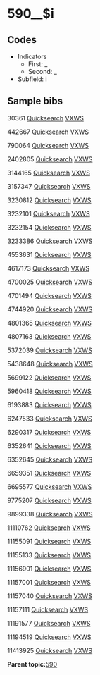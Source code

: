 # 590\_\_$i

## Codes

-   Indicators
    -   First: \_
    -   Second: \_
-   Subfield: i

## Sample bibs

30361 [Quicksearch](https://search.library.yale.edu/catalog/30361) [VXWS](http://prodorbis.library.yale.edu:7014/vxws/GetHoldingsService?bibId=30361)

442667 [Quicksearch](https://search.library.yale.edu/catalog/442667) [VXWS](http://prodorbis.library.yale.edu:7014/vxws/GetHoldingsService?bibId=442667)

790064 [Quicksearch](https://search.library.yale.edu/catalog/790064) [VXWS](http://prodorbis.library.yale.edu:7014/vxws/GetHoldingsService?bibId=790064)

2402805 [Quicksearch](https://search.library.yale.edu/catalog/2402805) [VXWS](http://prodorbis.library.yale.edu:7014/vxws/GetHoldingsService?bibId=2402805)

3144165 [Quicksearch](https://search.library.yale.edu/catalog/3144165) [VXWS](http://prodorbis.library.yale.edu:7014/vxws/GetHoldingsService?bibId=3144165)

3157347 [Quicksearch](https://search.library.yale.edu/catalog/3157347) [VXWS](http://prodorbis.library.yale.edu:7014/vxws/GetHoldingsService?bibId=3157347)

3230812 [Quicksearch](https://search.library.yale.edu/catalog/3230812) [VXWS](http://prodorbis.library.yale.edu:7014/vxws/GetHoldingsService?bibId=3230812)

3232101 [Quicksearch](https://search.library.yale.edu/catalog/3232101) [VXWS](http://prodorbis.library.yale.edu:7014/vxws/GetHoldingsService?bibId=3232101)

3232154 [Quicksearch](https://search.library.yale.edu/catalog/3232154) [VXWS](http://prodorbis.library.yale.edu:7014/vxws/GetHoldingsService?bibId=3232154)

3233386 [Quicksearch](https://search.library.yale.edu/catalog/3233386) [VXWS](http://prodorbis.library.yale.edu:7014/vxws/GetHoldingsService?bibId=3233386)

4553631 [Quicksearch](https://search.library.yale.edu/catalog/4553631) [VXWS](http://prodorbis.library.yale.edu:7014/vxws/GetHoldingsService?bibId=4553631)

4617173 [Quicksearch](https://search.library.yale.edu/catalog/4617173) [VXWS](http://prodorbis.library.yale.edu:7014/vxws/GetHoldingsService?bibId=4617173)

4700025 [Quicksearch](https://search.library.yale.edu/catalog/4700025) [VXWS](http://prodorbis.library.yale.edu:7014/vxws/GetHoldingsService?bibId=4700025)

4701494 [Quicksearch](https://search.library.yale.edu/catalog/4701494) [VXWS](http://prodorbis.library.yale.edu:7014/vxws/GetHoldingsService?bibId=4701494)

4744920 [Quicksearch](https://search.library.yale.edu/catalog/4744920) [VXWS](http://prodorbis.library.yale.edu:7014/vxws/GetHoldingsService?bibId=4744920)

4801365 [Quicksearch](https://search.library.yale.edu/catalog/4801365) [VXWS](http://prodorbis.library.yale.edu:7014/vxws/GetHoldingsService?bibId=4801365)

4807163 [Quicksearch](https://search.library.yale.edu/catalog/4807163) [VXWS](http://prodorbis.library.yale.edu:7014/vxws/GetHoldingsService?bibId=4807163)

5372039 [Quicksearch](https://search.library.yale.edu/catalog/5372039) [VXWS](http://prodorbis.library.yale.edu:7014/vxws/GetHoldingsService?bibId=5372039)

5438648 [Quicksearch](https://search.library.yale.edu/catalog/5438648) [VXWS](http://prodorbis.library.yale.edu:7014/vxws/GetHoldingsService?bibId=5438648)

5699122 [Quicksearch](https://search.library.yale.edu/catalog/5699122) [VXWS](http://prodorbis.library.yale.edu:7014/vxws/GetHoldingsService?bibId=5699122)

5960418 [Quicksearch](https://search.library.yale.edu/catalog/5960418) [VXWS](http://prodorbis.library.yale.edu:7014/vxws/GetHoldingsService?bibId=5960418)

6193883 [Quicksearch](https://search.library.yale.edu/catalog/6193883) [VXWS](http://prodorbis.library.yale.edu:7014/vxws/GetHoldingsService?bibId=6193883)

6247533 [Quicksearch](https://search.library.yale.edu/catalog/6247533) [VXWS](http://prodorbis.library.yale.edu:7014/vxws/GetHoldingsService?bibId=6247533)

6290317 [Quicksearch](https://search.library.yale.edu/catalog/6290317) [VXWS](http://prodorbis.library.yale.edu:7014/vxws/GetHoldingsService?bibId=6290317)

6352641 [Quicksearch](https://search.library.yale.edu/catalog/6352641) [VXWS](http://prodorbis.library.yale.edu:7014/vxws/GetHoldingsService?bibId=6352641)

6352645 [Quicksearch](https://search.library.yale.edu/catalog/6352645) [VXWS](http://prodorbis.library.yale.edu:7014/vxws/GetHoldingsService?bibId=6352645)

6659351 [Quicksearch](https://search.library.yale.edu/catalog/6659351) [VXWS](http://prodorbis.library.yale.edu:7014/vxws/GetHoldingsService?bibId=6659351)

6695577 [Quicksearch](https://search.library.yale.edu/catalog/6695577) [VXWS](http://prodorbis.library.yale.edu:7014/vxws/GetHoldingsService?bibId=6695577)

9775207 [Quicksearch](https://search.library.yale.edu/catalog/9775207) [VXWS](http://prodorbis.library.yale.edu:7014/vxws/GetHoldingsService?bibId=9775207)

9899338 [Quicksearch](https://search.library.yale.edu/catalog/9899338) [VXWS](http://prodorbis.library.yale.edu:7014/vxws/GetHoldingsService?bibId=9899338)

11110762 [Quicksearch](https://search.library.yale.edu/catalog/11110762) [VXWS](http://prodorbis.library.yale.edu:7014/vxws/GetHoldingsService?bibId=11110762)

11155091 [Quicksearch](https://search.library.yale.edu/catalog/11155091) [VXWS](http://prodorbis.library.yale.edu:7014/vxws/GetHoldingsService?bibId=11155091)

11155133 [Quicksearch](https://search.library.yale.edu/catalog/11155133) [VXWS](http://prodorbis.library.yale.edu:7014/vxws/GetHoldingsService?bibId=11155133)

11156901 [Quicksearch](https://search.library.yale.edu/catalog/11156901) [VXWS](http://prodorbis.library.yale.edu:7014/vxws/GetHoldingsService?bibId=11156901)

11157001 [Quicksearch](https://search.library.yale.edu/catalog/11157001) [VXWS](http://prodorbis.library.yale.edu:7014/vxws/GetHoldingsService?bibId=11157001)

11157040 [Quicksearch](https://search.library.yale.edu/catalog/11157040) [VXWS](http://prodorbis.library.yale.edu:7014/vxws/GetHoldingsService?bibId=11157040)

11157111 [Quicksearch](https://search.library.yale.edu/catalog/11157111) [VXWS](http://prodorbis.library.yale.edu:7014/vxws/GetHoldingsService?bibId=11157111)

11191577 [Quicksearch](https://search.library.yale.edu/catalog/11191577) [VXWS](http://prodorbis.library.yale.edu:7014/vxws/GetHoldingsService?bibId=11191577)

11194519 [Quicksearch](https://search.library.yale.edu/catalog/11194519) [VXWS](http://prodorbis.library.yale.edu:7014/vxws/GetHoldingsService?bibId=11194519)

11413925 [Quicksearch](https://search.library.yale.edu/catalog/11413925) [VXWS](http://prodorbis.library.yale.edu:7014/vxws/GetHoldingsService?bibId=11413925)

**Parent topic:**[590](../../tags/590/590.md)


